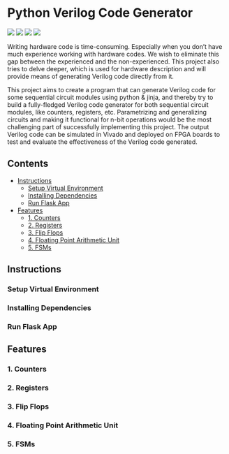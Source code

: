 # Python Verilog Code Generator <!-- omit in toc -->

![](https://img.shields.io/static/v1?message=Python&logo=python&labelColor=5c5c5c&color=1182c3&logoColor=white&label=Code) ![](https://img.shields.io/static/v1?message=Verilog&logo=V&labelColor=5c5c5c&color=1182c3&logoColor=white&label=Code) ![](https://img.shields.io/static/v1?message=Flask&logo=flask&labelColor=5c5c5c&color=1182c3&logoColor=white&label=Frame%20Work)
![](https://img.shields.io/static/v1?message=CSS&logo=css3&labelColor=5c5c5c&color=1182c3&logoColor=white&label=Style)

Writing hardware code is time-consuming. Especially when you don’t have much experience working with hardware codes. We wish to eliminate this gap between the experienced and the non-experienced. This project also tries to delve deeper, which is used for hardware description and will provide means of generating Verilog code directly from it.

This project aims to create a program that can generate Verilog code for some sequential circuit modules using python & jinja, and thereby try to build a fully-fledged Verilog code generator for both sequential circuit modules, like counters, registers, etc. Parametrizing and generalizing circuits and making it functional for n-bit operations would be the most challenging part of successfully implementing this project. The output Verilog code can be simulated in Vivado and deployed on FPGA boards to test and evaluate the effectiveness of the Verilog code generated.

## Contents <!-- omit in toc -->
- [Instructions](#instructions)
  - [Setup Virtual Environment](#setup-virtual-environment)
  - [Installing Dependencies](#installing-dependencies)
  - [Run Flask App](#run-flask-app)
- [Features](#features)
  - [1. Counters](#1-counters)
  - [2. Registers](#2-registers)
  - [3. Flip Flops](#3-flip-flops)
  - [4. Floating Point Arithmetic Unit](#4-floating-point-arithmetic-unit)
  - [5. FSMs](#5-fsms)

## Instructions
### Setup Virtual Environment
### Installing Dependencies
### Run Flask App

## Features
### 1. Counters
### 2. Registers
### 3. Flip Flops
### 4. Floating Point Arithmetic Unit
### 5. FSMs
